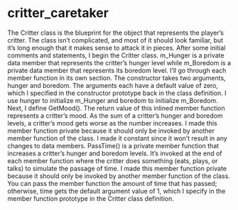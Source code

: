 # critter_caretaker

The Critter class is the blueprint for the object that represents the player’s
critter. The class isn’t complicated, and most of it should look familiar, but it’s
long enough that it makes sense to attack it in pieces.
After some initial comments and statements, I begin the Critter class.
m_Hunger is a private data member that represents the critter’s hunger level while
m_Boredom is a private data member that represents its boredom level. I’ll go
through each member function in its own section.
The constructor takes two arguments, hunger and boredom. The arguments each
have a default value of zero, which I specified in the constructor prototype back
in the class definition. I use hunger to initialize m_Hunger and boredom to initialize
m_Boredom.
Next, I define GetMood().
The return value of this inlined member function represents a critter’s mood. As
the sum of a critter’s hunger and boredom levels, a critter’s mood gets worse as
the number increases. I made this member function private because it should
only be invoked by another member function of the class. I made it constant
since it won’t result in any changes to data members.
PassTime() is a private member function that increases a critter’s hunger and
boredom levels. It’s invoked at the end of each member function where the
critter does something (eats, plays, or talks) to simulate the passage of time. I
made this member function private because it should only be invoked by
another member function of the class.
You can pass the member function the amount of time that has passed;
otherwise, time gets the default argument value of 1, which I specify in the
member function prototype in the Critter class definition.
